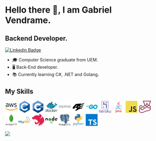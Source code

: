 # Hello there 👋, I am Gabriel Vendrame.
## Backend Developer.

[![Linkedin Badge](https://img.shields.io/badge/LinkedIn-%230077B5.svg?&style=flat-square&logo=linkedin&logoColor=white)](https://www.linkedin.com/in/gabrielsvendrame/)


- 🎓 Computer Science graduate from UEM.
- 🖥️ Back-End developer.
- 📚 Currently learning C#, .NET and Golang.

## My Skills

  <p>
    <img height="40" width="40" src="https://github.com/devicons/devicon/raw/refs/heads/master/icons/amazonwebservices/amazonwebservices-original-wordmark.svg"/>
    <img height="40" width="40" src="https://github.com/devicons/devicon/raw/refs/heads/master/icons/c/c-original.svg"/>
    <img height="40" width="40" src="https://github.com/devicons/devicon/raw/refs/heads/master/icons/cplusplus/cplusplus-original.svg"/>
    <!-- <img height="40" width="40" src="https://github.com/devicons/devicon/raw/refs/heads/master/icons/csharp/csharp-original.svg"/>; -->
    <img height="40" width="40" src="https://github.com/devicons/devicon/raw/refs/heads/master/icons/docker/docker-original-wordmark.svg"/>
    <img height="40" width="40" src="https://github.com/devicons/devicon/raw/refs/heads/master/icons/express/express-original-wordmark.svg"/>
    <img height="40" width="40" src="https://github.com/devicons/devicon/raw/refs/heads/master/icons/fastify/fastify-original.svg"/>
    <img height="40" width="40" src="https://github.com/devicons/devicon/raw/refs/heads/master/icons/go/go-original-wordmark.svg"/>
    <img height="40" width="40" src="https://github.com/devicons/devicon/raw/refs/heads/master/icons/heroku/heroku-original-wordmark.svg"/>
    <img height="40" width="40" src="https://github.com/devicons/devicon/raw/refs/heads/master/icons/java/java-original-wordmark.svg"/>
    <img height="40" width="40" src="https://github.com/devicons/devicon/raw/refs/heads/master/icons/javascript/javascript-original.svg"/>
    <img height="40" width="40" src="https://github.com/devicons/devicon/raw/refs/heads/master/icons/jest/jest-plain.svg"/>
    <img height="40" width="40" src="https://github.com/devicons/devicon/raw/refs/heads/master/icons/mongodb/mongodb-original-wordmark.svg"/>
    <img height="40" width="40" src="https://github.com/devicons/devicon/raw/refs/heads/master/icons/mysql/mysql-original-wordmark.svg"/>
    <img height="40" width="40" src="https://github.com/devicons/devicon/raw/refs/heads/master/icons/nestjs/nestjs-original.svg"/>
    <img height="40" width="40" src="https://github.com/devicons/devicon/raw/refs/heads/master/icons/nodejs/nodejs-original-wordmark.svg"/>
    <img height="40" width="40" src="https://github.com/devicons/devicon/raw/refs/heads/master/icons/postgresql/postgresql-original-wordmark.svg"/>
    <img height="40" width="40" src="https://github.com/devicons/devicon/raw/refs/heads/master/icons/python/python-original-wordmark.svg"/>
    <img height="40" width="40" src="https://github.com/devicons/devicon/raw/refs/heads/master/icons/typescript/typescript-original.svg"/>
  </p>

  <a href="https://github.com/GabrVendrame">
  <img src="https://github-readme-stats.vercel.app/api/top-langs/?username=GabrVendrame&show-icons=true&layout=compact&langs_count=8&theme=github_dark"/>
